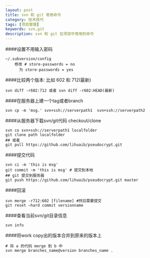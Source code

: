 ```yaml
---
layout: post
title: svn 和 git 常用命令 
category: 技术技巧 
tags: [项目管理]
keywords: svn,git 
description: svn 和 git 在项目中常用的命令
---
```


####设置不用输入密码

    ~/.subversion/config 
        修改 # store-passwords = no
          为 store-passwords = yes

####比较两个版本: 比如 602 和 712(最新)

    svn diff -r602:712 或者 svn diff -r602:HEAD(最新)
     

####在服务器上建一个tag或者branch

    svn cp -m 'msg.' svn+ssh://serverpath1  svn+ssh://serverpath2
    

####从服务器下载svn/git代码 checkout/clone

    svn co svn+ssh://serverpath1 localfolder
    git clone path localfolder 
    ## 或者
    git pull https://github.com/lihuaib/pseudocrypt.git

####提交代码

    svn ci -m 'this is msg' 
    git commit -m 'this is msg' # 提交到本地
    ## git 提交到服务器
    git push https://github.com/lihuaib/pseudocrypt.git master

####回滚

    svn merge -r712:602 [filename] #然后需要提交 
    git reset –hard commit versionname

####查看当前svn/git目录信息

    svn info

####将work copy出的版本合并到原来的版本上

    # 将 a 的代码 merge 到 b 中
    svn merge branches_name@version branches_name .

